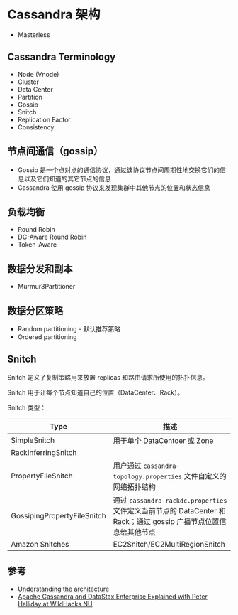 # Cassandra 架构

* Masterless

## Cassandra Terminology

* Node (Vnode)
* Cluster
* Data Center
* Partition
* Gossip
* Snitch
* Replication Factor
* Consistency

## 节点间通信（gossip）

* Gossip 是一个点对点的通信协议，通过该协议节点间周期性地交换它们的信息以及它们知道的其它节点的信息
* Cassandra 使用 gossip 协议来发现集群中其他节点的位置和状态信息

## 负载均衡

* Round Robin
* DC-Aware Round Robin
* Token-Aware

## 数据分发和副本

* Murmur3Partitioner

## 数据分区策略

* Random partitioning - 默认推荐策略
* Ordered partitioning

## Snitch

Snitch 定义了复制策略用来放置 replicas 和路由请求所使用的拓扑信息。

Snitch 用于让每个节点知道自己的位置（DataCenter、Rack）。

Snitch 类型：

| Type                        | 描述                                                                                                                                                               |
| --------------------------- | ------------------------------------------------------------------------------------------------------------------------------------------------------------------ |
| SimpleSnitch                | 用于单个 DataCentoer 或 Zone                                                                                                                                       |
| RackInferringSnitch         |                                                                                                                                                                    |
| PropertyFileSnitch          | 用户通过 `cassandra-topology.properties` 文件自定义的网络拓扑结构                                                                                                  |
| GossipingPropertyFileSnitch | 通过 `cassandra-rackdc.properties` 文件定义当前节点的                                                   DataCenter 和 Rack；通过 gossip 广播节点位置信息给其他节点 |
| Amazon Snitches             | EC2Snitch/EC2MultiRegionSnitch                                                                                                                                     |

## 参考

* [Understanding the architecture](https://docs.datastax.com/en/cassandra/3.0/cassandra/architecture/archTOC.html)
* [Apache Cassandra and DataStax Enterprise Explained with Peter Halliday at WildHacks NU](https://www.slideshare.net/planetcassandra/apache-cassandra-and-datastax-enterprise-explained-with-peter-halliday-at-wildhacks-nu)